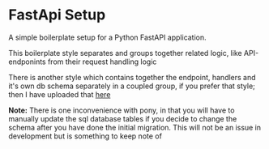 # FastApi Setup

A simple boilerplate setup for a Python FastAPI application.

This boilerplate style separates and groups together related logic, like API-endponints from
their request handling logic

There is another style which contains together the endpoint, handlers and it's own db schema
separately in a coupled group, if you prefer that style; then I have uploaded that [here]()

**Note:** There is one inconvenience with pony, in that you will have to manually update
the sql database tables if you decide to change the schema after you have done the initial
migration. This will not be an issue in development but is something to keep note of
